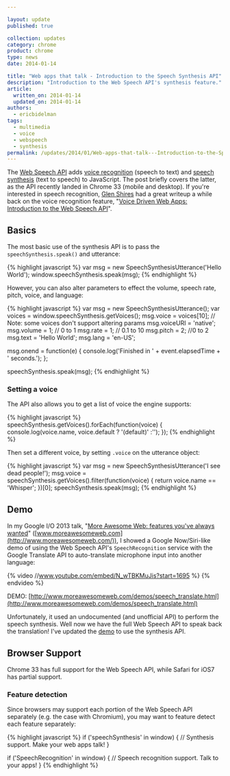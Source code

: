 ```yaml
---

layout: update
published: true

collection: updates
category: chrome
product: chrome
type: news
date: 2014-01-14

title: "Web apps that talk - Introduction to the Speech Synthesis API"
description: "Introduction to the Web Speech API's synthesis feature."
article:
  written_on: 2014-01-14
  updated_on: 2014-01-14
authors:
  - ericbidelman
tags:
  - multimedia
  - voice
  - webspeech
  - synthesis
permalink: /updates/2014/01/Web-apps-that-talk---Introduction-to-the-Speech-Synthesis-API.html
---
```

The [Web Speech API](https://dvcs.w3.org/hg/speech-api/raw-file/tip/speechapi.html) adds [voice recognition](https://dvcs.w3.org/hg/speech-api/raw-file/tip/speechapi.html#speechreco-section) (speech to text) and [speech synthesis](https://dvcs.w3.org/hg/speech-api/raw-file/tip/speechapi.html#tts-section) (text to speech) to JavaScript. The post briefly covers the latter, as the API recently landed in Chrome 33 (mobile and desktop). If you're interested in speech recognition, [Glen Shires](http://www.html5rocks.com/en/profiles/#glenshires) had a great writeup a while back on the voice recognition feature, "[Voice Driven Web Apps: Introduction to the Web Speech API](http://updates.html5rocks.com/2013/01/Voice-Driven-Web-Apps-Introduction-to-the-Web-Speech-API)".

## Basics

The most basic use of the synthesis API is to pass the `speechSynthesis.speak()` and utterance:

{% highlight javascript %}
    var msg = new SpeechSynthesisUtterance('Hello World');
    window.speechSynthesis.speak(msg);
{% endhighlight %}

However, you can also alter parameters to effect the volume, speech rate, pitch, voice, and language:

{% highlight javascript %}
var msg = new SpeechSynthesisUtterance();
var voices = window.speechSynthesis.getVoices();
msg.voice = voices[10]; // Note: some voices don't support altering params
msg.voiceURI = 'native';
msg.volume = 1; // 0 to 1
msg.rate = 1; // 0.1 to 10
msg.pitch = 2; //0 to 2
msg.text = 'Hello World';
msg.lang = 'en-US';

msg.onend = function(e) {
  console.log('Finished in ' + event.elapsedTime + ' seconds.');
};

speechSynthesis.speak(msg);
{% endhighlight %}

### Setting a voice

The API also allows you to get a list of voice the engine supports:

{% highlight javascript %}
speechSynthesis.getVoices().forEach(function(voice) {
  console.log(voice.name, voice.default ? '(default)' :'');
});
{% endhighlight %}

Then set a different voice, by setting `.voice` on the utterance object:

{% highlight javascript %}
var msg = new SpeechSynthesisUtterance('I see dead people!');
msg.voice = speechSynthesis.getVoices().filter(function(voice) { return voice.name == 'Whisper'; })[0];
speechSynthesis.speak(msg);
{% endhighlight %}

## Demo

In my Google I/O 2013 talk, "[More Awesome Web: features you've always wanted](http://www.moreawesomeweb.com/)" ([www.moreawesomeweb.com](http://www.moreawesomeweb.com/)), I showed a Google Now/Siri-like demo of using the Web Speech API's `SpeechRecognition` service with the Google Translate API to auto-translate microphone input into another language:

{% video //www.youtube.com/embed/N_wTBKMuJis?start=1695 %} {% endvideo %}

DEMO: [http://www.moreawesomeweb.com/demos/speech_translate.html](http://www.moreawesomeweb.com/demos/speech_translate.html)

Unfortunately, it used an undocumented (and unofficial API) to perform the speech synthesis. Well now we have the full Web Speech API to speak back the translation! I've updated the [demo](http://www.moreawesomeweb.com/demos/speech_translate.html) to use the synthesis API.

## Browser Support

Chrome 33 has full support for the Web Speech API, while Safari for iOS7 has partial support.

### Feature detection

Since browsers may support each portion of the Web Speech API separately (e.g. the case with Chromium), you may want to feature detect each feature separately:

{% highlight javascript %}
if ('speechSynthesis' in window) {
 // Synthesis support. Make your web apps talk!
}

if ('SpeechRecognition' in window) {
  // Speech recognition support. Talk to your apps!
}
{% endhighlight %}

